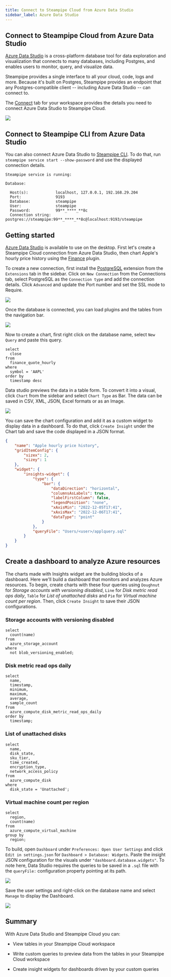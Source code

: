 ```yaml
---
title: Connect to Steampipe Cloud from Azure Data Studio
sidebar_label: Azure Data Studio
---
```


##  Connect to Steampipe Cloud from Azure Data Studio

[Azure Data Studio](https://azure.microsoft.com/en-us/products/data-studio/) is a cross-platform database tool for data exploration and visualization that connects to many databases, including Postgres, and enables users to monitor, query, and visualize data.

Steampipe provides a single interface to all your cloud, code, logs and more. Because it's built on Postgres, Steampipe provides an endpoint that any Postgres-compatible client -- including Azure Data Studio -- can connect to.

The [Connect](/docs/cloud/integrations/overview) tab for your workspace provides the details you need to connect Azure Data Studio to Steampipe Cloud.

<div style={{"marginBottom":"2em","borderWidth":"thin", "borderStyle":"solid", "borderColor":"lightgray", "padding":"20px", "width":"90%"}}>
<img src="/images/docs/cloud/steampipe-cloud-connect-details.jpg" />
</div>

##  Connect to Steampipe CLI from Azure Data Studio

You can also connect Azure Data Studio to [Steampipe CLI](https://steampipe.io/downloads). To do that, run `steampipe service start --show-password` and use the displayed connection details.

```
Steampipe service is running:

Database:

  Host(s):            localhost, 127.0.0.1, 192.168.29.204
  Port:               9193
  Database:           steampipe
  User:               steampipe
  Password:           99**_****_**8c
  Connection string:  postgres://steampipe:99**_****_**8c@localhost:9193/steampipe
  ```

## Getting started

[Azure Data Studio](https://learn.microsoft.com/en-gb/sql/azure-data-studio/download-azure-data-studio?view=sql-server-ver16) is available to use on the desktop. First let's create a Steampipe Cloud connection from Azure Data Studio, then chart Apple's hourly price history using the [Finance](https://hub.steampipe.io/plugins/turbot/finance) plugin.

To create a new connection, first install the [PostgreSQL](https://learn.microsoft.com/en-gb/sql/azure-data-studio/extensions/postgres-extension?view=sql-server-ver16) extension from the `Extensions` tab in the sidebar. Click on `New Connection` from the Connections tab, select PostgreSQL as the `Connection type` and add the connection details. Click `Advanced` and update the Port number and set the SSL mode to Require.

<div style={{"marginTop":"1em", "marginBottom":"1em", "width":"90%"}}>
<img src="/images/docs/cloud/azure-datastudio-connection-success.png" />
</div>

Once the database is connected, you can load plugins and the tables from the navigation bar.

<div style={{"marginTop":"1em", "marginBottom":"1em", "width":"50%"}}>
<img src="/images/docs/cloud/azure-datastudio-navigatonbar.png" />
</div>

Now to create a chart, first right click on the database name, select `New Query` and paste this query.

```
select
  close
from
  finance_quote_hourly
where
  symbol = 'AAPL'
order by
  timestamp desc
```

Data studio previews the data in a table form. To convert it into a visual, click `Chart` from the sidebar and select `Chart Type` as Bar. The data can be saved in CSV, XML, JSON, Excel formats or as an Image.

<div style={{"marginTop":"1em", "marginBottom":"1em"}}>
<img src="/images/docs/cloud/azure-datastudio-appl-barchart.png" />
</div>

You can save the chart configuration and add it as a custom widget to display data in a dashboard. To do that, click `Create Insight` under the Chart tab and save the code displayed in a JSON format.

```json
{
    "name": "Apple hourly price history",
    "gridItemConfig": {
        "sizex": 2,
        "sizey": 1
    },
    "widget": {
        "insights-widget": {
            "type": {
                "bar": {
                    "dataDirection": "horizontal",
                    "columnsAsLabels": true,
                    "labelFirstColumn": false,
                    "legendPosition": "none",
                    "xAxisMin": "2022-12-05T17:41",
                    "xAxisMax": "2022-12-06T17:41",
                    "dataType": "point"
                }
            },
            "queryFile": "Users/<user>/applquery.sql"
        }
    }
}
```

## Create a dashboard to analyze Azure resources

The charts made with Insights widget are the building blocks of a dashboard. Here we'll build a dashboard that monitors and analyzes Azure resources. To begin, create charts with these four queries using `Doughnut` for *Storage accounts with versioning disabled*, `Line` for *Disk metric read ops daily*, `Table` for *List of unattached disks* and `Pie` for *Virtual machine count per region*. Then, click `Create Insight` to save their JSON configurations.

### Storage accounts with versioning disabled

```
select
  count(name)
from
  azure_storage_account
where
  not blob_versioning_enabled;
  ```

### Disk metric read ops daily

```
select
  name,
  timestamp,
  minimum,
  maximum,
  average,
  sample_count
from
  azure_compute_disk_metric_read_ops_daily
order by
  timestamp;
  ```

### List of unattached disks

```
select
  name,
  disk_state,
  sku_tier,
  time_created,
  encryption_type,
  network_access_policy
from
  azure_compute_disk
where
  disk_state = 'Unattached';
  ```
### Virtual machine count per region

```
select
  region,
  count(name)
from
  azure_compute_virtual_machine
group by
  region;
  ```

To build, open `Dashboard` under `Preferences: Open User Settings` and click `Edit in settings.json` for  `Dashboard > Database: Widgets`. Paste the insight JSON configuration for the visuals under `"dashboard.database.widgets"`. To note here, Data Studio requires the queries to be saved in a `.sql` file with the `queryFile:` configuration property pointing at its path.

<div style={{"marginTop":"1em", "marginBottom":"1em", "width":"50%"}}>
<img src="/images/docs/cloud/azure-datastudio-widget-config.png" />
</div>

Save the user settings and right-click on the database name and select `Manage` to display the Dashboard.

<div style={{"marginTop":"1em", "marginBottom":"1em", "width":"90%"}}>
<img src="/images/docs/cloud/azure-datastudio-dashboard.png" />
</div>

## Summary

With Azure Data Studio and Steampipe Cloud you can:

- View tables in your Steampipe Cloud workspace

- Write custom queries to preview data from the tables in your Steampipe Cloud workspace

- Create insight widgets for dashboards driven by your custom queries